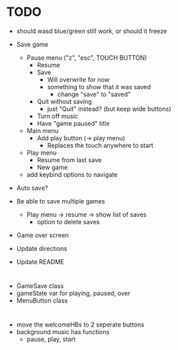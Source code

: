 # TODO

- should wasd blue/green still work, or should it freeze

- Save game
    - Pause menu ("z", "esc", TOUCH BUTTON)
        - Resume
        - Save
            - Will overwrite for now
            - something to show that it was saved
                - change "save" to "saved"
        - Quit without saving
            - just "Quit" instead? (but keep wide buttons)
        - Turn off music
        - Have "game paused" title
    - Main menu
        - Add play button (-> play menu)
            - Replaces the touch anywhere to start
    - Play menu
        - Resume from last save
        - New game
    - add keybind options to navigate

- Auto save?

- Be able to save multiple games
    - Play menu -> resume -> show list of saves
        - option to delete saves

- Game over screen

- Update directions
- Update README

#

- GameSave class
- gameState var for playing, paused, over
- MenuButton class

# 

- move the welcomeHBs to 2 seperate buttons
- background music has functions
    - pause, play, start
